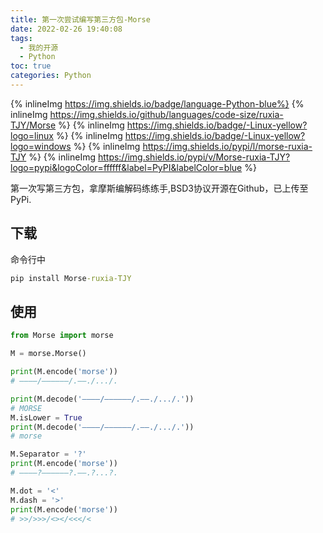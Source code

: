 ```yaml
---
title: 第一次尝试编写第三方包-Morse
date: 2022-02-26 19:40:08
tags: 
  - 我的开源
  - Python
toc: true
categories: Python
---
```


{% inlineImg https://img.shields.io/badge/language-Python-blue%}
{% inlineImg https://img.shields.io/github/languages/code-size/ruxia-TJY/Morse %}
{% inlineImg https://img.shields.io/badge/-Linux-yellow?logo=linux %}
{% inlineImg https://img.shields.io/badge/-Linux-yellow?logo=windows %}
{% inlineImg https://img.shields.io/pypi/l/morse-ruxia-TJY %}
{% inlineImg https://img.shields.io/pypi/v/Morse-ruxia-TJY?logo=pypi&logoColor=ffffff&label=PyPI&labelColor=blue %}


第一次写第三方包，拿摩斯编解码练练手,BSD3协议开源在Github，已上传至PyPi.

## 下载

命令行中
```cmd
pip install Morse-ruxia-TJY
```

## 使用

```python
from Morse import morse

M = morse.Morse()

print(M.encode('morse'))
# ————/——————/.——./.../.

print(M.decode('————/——————/.——./.../.'))
# MORSE
M.isLower = True
print(M.decode('————/——————/.——./.../.'))
# morse

M.Separator = '?'
print(M.encode('morse'))
# ————?——————?.——.?...?.

M.dot = '<'
M.dash = '>'
print(M.encode('morse'))
# >>/>>>/<></<<</<
```